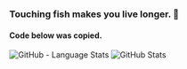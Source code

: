### Touching fish makes you live longer. 👋
#### Code below was copied.

<!--
**lamhaoyin/lamhaoyin** is a ✨ _special_ ✨ repository because its `README.md` (this file) appears on your GitHub profile.

Here are some ideas to get you started:

- 🔭 I’m currently working on ...
- 🌱 I’m currently learning ...
- 👯 I’m looking to collaborate on ...
- 🤔 I’m looking for help with ...
- 💬 Ask me about ...
- 📫 How to reach me: ...
- 😄 Pronouns: ...
- ⚡ Fun fact: ...
-->
![GitHub - Language Stats](https://github-readme-stats.vercel.app/api/top-langs/?username=eatswap)
![GitHub Stats](https://github-readme-stats.vercel.app/api?username=lamhaoyin&count_private=true&show_icons=true)
